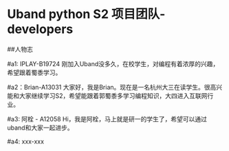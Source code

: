 # Uband python S2 项目团队-developers

##人物志

#a1: IPLAY-B19724
刚加入Uband没多久，在校学生，对编程有着浓厚的兴趣，希望跟着蜀黍学习。

#a2：Brian-A13031
大家好，我是Brian。现在是一名杭州大三在读学生。很高兴能和大家继续学习S2，希望能跟着郭蜀黍多学习编程知识，大四进入互联网行业。

#a3: 阿栓 - A12058
Hi，我是阿栓，马上就是研一的学生了，希望可以通过uband和大家一起进步。

#a4: xxx-xxx
